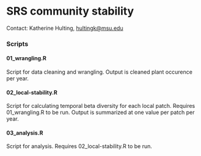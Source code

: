 # SRS community stability

Contact: Katherine Hulting, hultingk@msu.edu

### Scripts
#### 01_wrangling.R
Script for data cleaning and wrangling. Output is cleaned plant occurence per year. 

#### 02_local-stability.R
Script for calculating temporal beta diversity for each local patch. Requires 01_wrangling.R to be run. Output is summarized at one value per patch per year. 

#### 03_analysis.R
Script for analysis. Requires 02_local-stability.R to be run.
